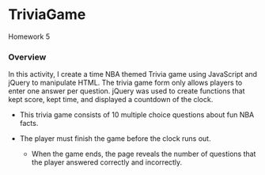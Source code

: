# TriviaGame
Homework 5

### Overview

In this activity, I create a time NBA themed Trivia game using JavaScript and jQuery to manipulate HTML. The trivia game form only allows players to enter one answer per question. jQuery was used to create functions that kept score, kept time, and displayed a countdown of the clock. 


* This trivia game consists of 10 multiple choice questions about fun NBA facts.

* The player must finish the game before the clock runs out. 

  * When the game ends, the page reveals the number of questions that the player answered correctly and incorrectly.


